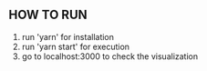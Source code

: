 
## HOW TO RUN

1. run 'yarn' for installation
2. run 'yarn start' for execution
3. go to localhost:3000 to check the visualization

